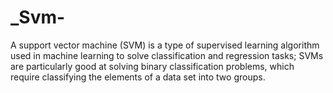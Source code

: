 # _Svm-<br>
A support vector machine (SVM) is a type of supervised learning algorithm used in machine learning to solve classification and regression tasks; SVMs are particularly good at solving binary classification problems, which require classifying the elements of a data set into two groups.
